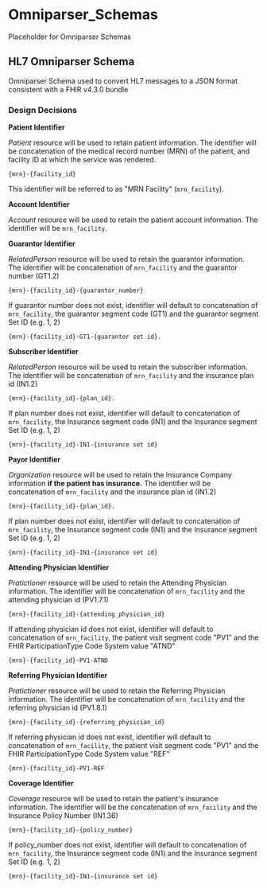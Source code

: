# Omniparser_Schemas
Placeholder for Omniparser Schemas

## HL7 Omniparser Schema
Omniparser Schema used to convert HL7 messages to a JSON format consistent with a FHIR v4.3.0 bundle

### Design Decisions
**Patient Identifier**

*Patient* resource will be used to retain patient information. The identifier will be concatenation of the medical record number (MRN) of the patient, and facility ID at which the service was rendered. 
    
    {mrn}-{facility_id} 
  
This identifier will be referred to as "MRN Facility" (`mrn_facility`).

**Account Identifier**

*Account* resource will be used to retain the patient account information. The identifier will be `mrn_facility`.

**Guarantor Identifier**

*RelatedPerson* resource will be used to retain the guarantor information. The identifier will be concatenation of `mrn_facility` and the guarantor number (GT1.2)
    
    {mrn}-{facility_id}-{guarantor_number}
   
If guarantor number does not exist, identifier will default to concatenation of `mrn_facility`, the guarantor segment code (GT1) and the guarantor segment Set ID (e.g. 1, 2)

    {mrn}-{facility_id}-GT1-{guarantor set id}. 

**Subscriber Identifier**

*RelatedPerson* resource will be used to retain the subscriber information. The identifier will be concatenation of `mrn_facility` and the insurance plan id (IN1.2)
    
    {mrn}-{facility_id}-{plan_id}. 
    
If plan number does not exist, identifier will default to concatenation of `mrn_facility`, the Insurance segment code (IN1) and the Insurance segment Set ID (e.g. 1, 2)

    {mrn}-{facility_id}-IN1-{insurance set id}

**Payor Identifier**

*Organization* resource will be used to retain the Insurance Company information __if the patient has insurance.__ The identifier will be concatenation of `mrn_facility` and the insurance plan id (IN1.2)

    {mrn}-{facility_id}-{plan_id}. 
    
If plan number does not exist, identifier will default to concatenation of `mrn_facility`, the Insurance segment code (IN1) and the Insurance segment Set ID (e.g. 1, 2)

    {mrn}-{facility_id}-IN1-{insurance set id}

**Attending Physician Identifier**

*Pratictioner* resource will be used to retain the Attending Physician information. The identifier will be concatenation of `mrn_facility` and the attending physician id (PV1.7.1)

    {mrn}-{facility_id}-{attending_physician_id}
    
If attending physician id does not exist, identifier will default to concatenation of `mrn_facility`, the patient visit segment code "PV1" and the FHIR ParticipationType Code System value "ATND"

    {mrn}-{facility_id}-PV1-ATND

**Referring Physician Identifier**

*Pratictioner* resource will be used to retain the Referring Physician information. The identifier will be concatenation of `mrn_facility` and the referring physician id (PV1.8.1)

    {mrn}-{facility_id}-{referring_physician_id}
    
If referring physician id does not exist, identifier will default to concatenation of `mrn_facility`, the patient visit segment code "PV1" and the FHIR ParticipationType Code System value "REF"

    {mrn}-{facility_id}-PV1-REF

**Coverage Identifier**

*Coverage* resource will be used to retain the patient's insurance information. The identifier will be the concatenation of `mrn_facility` and the Insurance Policy Number (IN1.36)

    {mrn}-{facility_id}-{policy_number}

If policy_number does not exist, identifier will default to concatenation of `mrn_facility`, the Insurance segment code (IN1) and the Insurance segment Set ID (e.g. 1, 2)

    {mrn}-{facility_id}-IN1-{insurance set id}